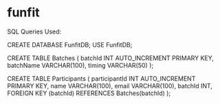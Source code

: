 # funfit

SQL Queries Used:

CREATE DATABASE FunfitDB;
USE FunfitDB;

CREATE TABLE Batches (
    batchId INT AUTO_INCREMENT PRIMARY KEY,
    batchName VARCHAR(100),
    timing VARCHAR(50)
);

CREATE TABLE Participants (
    participantId INT AUTO_INCREMENT PRIMARY KEY,
    name VARCHAR(100),
    email VARCHAR(100),
    batchId INT,
    FOREIGN KEY (batchId) REFERENCES Batches(batchId)
);
